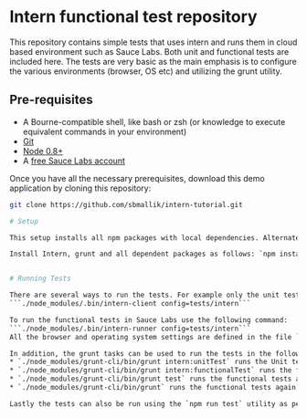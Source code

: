 # Intern functional test repository

This repository contains simple tests that uses intern and runs them in cloud based environment such as Sauce Labs. Both unit and functional tests are included here. The tests are very basic as the main emphasis is to configure the various environments (browser, OS etc) and utilizing the grunt utility. 

## Pre-requisites

* A Bourne-compatible shell, like bash or zsh (or knowledge to execute equivalent commands in your environment)
* [Git](http://gitscm.com/)
* [Node 0.8+](http://nodejs.org/)
* A [free Sauce Labs account](https://saucelabs.com/signup/plan/free)

Once you have all the necessary prerequisites, download this demo application by cloning this repository:

```bash
git clone https://github.com/sbmallik/intern-tutorial.git

# Setup

This setup installs all npm packages with local dependencies. Alternately some packages like grunt etc can be installed globally as well. In such a case the confgiuration files like package.json or Gruntfile.js needs update.

Install Intern, grunt and all dependent packages as follows: `npm install`


# Running Tests

There are several ways to run the tests. For example only the unit tests can be exeucted using the Intern Client task as follows:
```./node_modules/.bin/intern-client config=tests/intern```

To run the functional tests in Sauce Labs use the following command:
```./node_modules/.bin/intern-runner config=tests/intern```
All the browser and operating system settings are defined in the file `tests/intern.js`. This running option has been depricated due to addition of grunt tasks.

In addition, the grunt tasks can be used to run the tests in the following ways (as defined in the grunt file):
* `./node_modules/grunt-cli/bin/grunt intern:unitTest` runs the Unit tests locally.
* `./node_modules/grunt-cli/bin/grunt intern:functionalTest` runs the functional tests only in Sauce Labs.
* `./node_modules/grunt-cli/bin/grunt test` runs the functional tests again as the 'test' task is set accordingly.
* `./node_modules/grunt-cli/bin/grunt` runs the functional tests again as the 'default' task is equated with 'test' task.

Lastly the tests can also be run using the `npm run test` utility as per the settings in the `package.json` file. 
